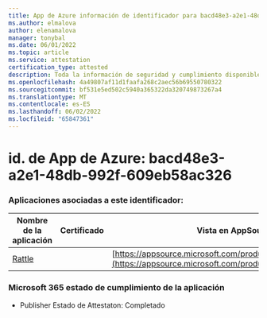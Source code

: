 ```yaml
---
title: App de Azure información de identificador para bacd48e3-a2e1-48db-992f-609eb58ac326
ms.author: elmalova
author: elenamalova
manager: tonybal
ms.date: 06/01/2022
ms.topic: article
ms.service: attestation
certification_type: attested
description: Toda la información de seguridad y cumplimiento disponible para bacd48e3-a2e1-48db-992f-609eb58ac326.
ms.openlocfilehash: 4a49807af11d1faafa268c2aec56b69550780322
ms.sourcegitcommit: bf531e5ed502c5940a365322da320749873267a4
ms.translationtype: MT
ms.contentlocale: es-ES
ms.lasthandoff: 06/02/2022
ms.locfileid: "65847361"
---
```

# <a name="azure-app-id-bacd48e3-a2e1-48db-992f-609eb58ac326"></a>id. de App de Azure: bacd48e3-a2e1-48db-992f-609eb58ac326


### <a name="apps-associated-with-this-id"></a>Aplicaciones asociadas a este identificador:
| **Nombre de la aplicación** | **Certificado** | **Vista en AppSource** |
|--------------|---------------|-----------------------|
| [Rattle](../forward/WA200004030.md) |  | [https://appsource.microsoft.com/product/office/WA200004030](https://appsource.microsoft.com/product/office/WA200004030) |

### <a name="microsoft-365-app-compliance-status"></a>Microsoft 365 estado de cumplimiento de la aplicación
- Publisher Estado de Attestaton: Completado
